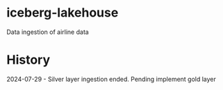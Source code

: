 # iceberg-lakehouse
Data ingestion of airline data

# History
2024-07-29 - Silver layer ingestion ended. Pending implement gold layer